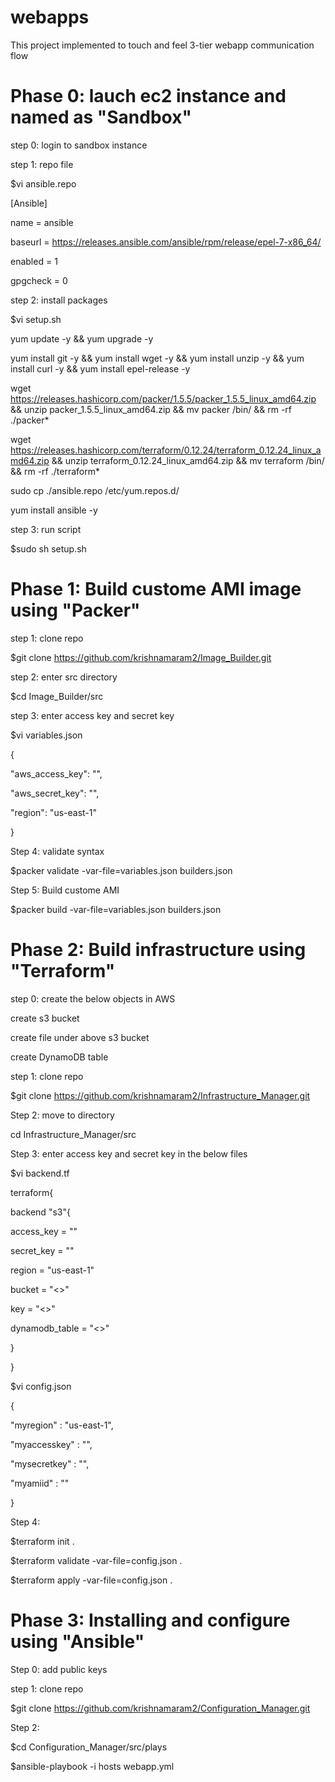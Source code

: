 # webapps
This project implemented to touch and feel 3-tier webapp communication flow 

# Phase 0: lauch ec2 instance and named as "Sandbox"

step 0: login to sandbox instance

step 1: repo file

$vi ansible.repo

[Ansible]

name = ansible

baseurl = https://releases.ansible.com/ansible/rpm/release/epel-7-x86_64/

enabled = 1

gpgcheck = 0

step 2: install packages

$vi setup.sh

yum update -y && yum upgrade -y

yum install git -y && yum install wget -y && yum install unzip -y && yum install curl -y && yum install epel-release -y

wget https://releases.hashicorp.com/packer/1.5.5/packer_1.5.5_linux_amd64.zip && unzip packer_1.5.5_linux_amd64.zip && mv packer /bin/ && rm -rf ./packer*

wget https://releases.hashicorp.com/terraform/0.12.24/terraform_0.12.24_linux_amd64.zip && unzip terraform_0.12.24_linux_amd64.zip && mv terraform /bin/ && rm -rf ./terraform* 

sudo cp ./ansible.repo /etc/yum.repos.d/

yum install ansible -y

step 3: run script

$sudo sh setup.sh 

# Phase 1: Build custome AMI image using "Packer"

step 1: clone repo

$git clone https://github.com/krishnamaram2/Image_Builder.git

step 2: enter src directory

$cd Image_Builder/src

step 3: enter access key and secret key

$vi variables.json

{

"aws_access_key": "",

"aws_secret_key": "",

"region": "us-east-1"

}

Step 4: validate syntax

$packer validate -var-file=variables.json builders.json

Step 5: Build custome AMI

$packer build -var-file=variables.json builders.json


# Phase 2: Build infrastructure using "Terraform"


step 0: create the below objects in AWS

create s3 bucket

create file under above s3 bucket

create DynamoDB table

step 1: clone repo

$git clone https://github.com/krishnamaram2/Infrastructure_Manager.git


Step 2: move to directory

cd Infrastructure_Manager/src



Step 3: enter access key and secret key in the below files 

$vi backend.tf

terraform{

backend "s3"{

access_key = ""

secret_key = ""

region = "us-east-1"

bucket = "<<mybucket>>"

key = "<<myfile>>"

dynamodb_table = "<<mytable>>"

}

}


$vi config.json

{

"myregion" : "us-east-1",

"myaccesskey" : "",

"mysecretkey" : "",

"myamiid" : ""

}


Step 4:

$terraform init .

$terraform validate -var-file=config.json .

$terraform apply -var-file=config.json .



# Phase 3: Installing and configure using "Ansible"


Step 0: add public keys


step 1: clone repo

$git clone https://github.com/krishnamaram2/Configuration_Manager.git

Step 2:

$cd Configuration_Manager/src/plays

$ansible-playbook -i hosts webapp.yml



